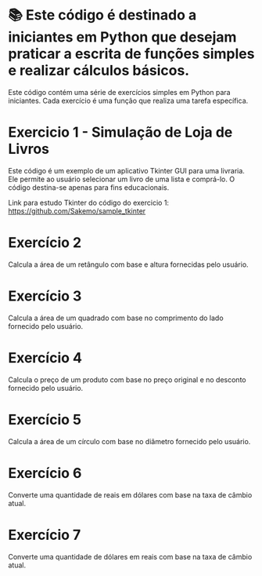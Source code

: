 # 📚 Este código é destinado a iniciantes em Python que desejam praticar a escrita de funções simples e realizar cálculos básicos.

Este código contém uma série de exercícios simples em Python para iniciantes. 
Cada exercício é uma função que realiza uma tarefa específica. 

# Exercicio 1 - Simulação de Loja de Livros
Este código é um exemplo de um aplicativo Tkinter GUI para uma livraria. Ele permite ao usuário selecionar um livro de uma lista e comprá-lo. 
O código destina-se apenas para fins educacionais.

Link para estudo Tkinter do código do exercicio 1: https://github.com/Sakemo/sample_tkinter

# Exercício 2 
Calcula a área de um retângulo com base e altura fornecidas pelo usuário. 

# Exercício 3 
Calcula a área de um quadrado com base no comprimento do lado fornecido pelo usuário. 

# Exercício 4 
Calcula o preço de um produto com base no preço original e no desconto fornecido pelo usuário. 

# Exercício 5 
Calcula a área de um círculo com base no diâmetro fornecido pelo usuário. 

# Exercício 6 
Converte uma quantidade de reais em dólares com base na taxa de câmbio atual. 

# Exercício 7 
Converte uma quantidade de dólares em reais com base na taxa de câmbio atual. 
